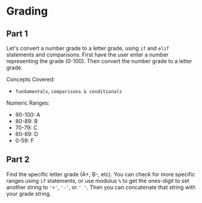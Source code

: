 
# Grading

## Part 1

Let's convert a number grade to a letter grade, using `if` and `elif` statements and comparisons. First have the user enter a number representing the grade (0-100). Then convert the number grade to a letter grade.

Concepts Covered:
- `fundamentals`, `comparisons & conditionals`


Numeric Ranges:
- 90-100: A
- 80-89: B
- 70-79: C
- 60-69: D
- 0-59: F


## Part 2

Find the specific letter grade (A+, B-, etc). You can check for more specific ranges using `if` statements, or use modulus `%` to get the ones-digit to set another string to `'+'`, `'-'`, or `' '`. Then you can concatenate that string with your grade string. 

